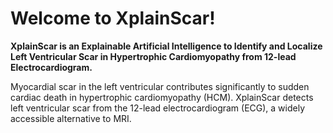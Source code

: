 # Welcome to XplainScar! 
**XplainScar is an Explainable Artificial Intelligence to Identify and Localize Left Ventricular Scar in Hypertrophic Cardiomyopathy from 12-lead Electrocardiogram.**

Myocardial scar in the left ventricular contributes significantly to sudden cardiac death in hypertrophic cardiomyopathy (HCM). XplainScar detects left ventricular scar from the 12-lead electrocardiogram (ECG), a widely accessible alternative to MRI.

